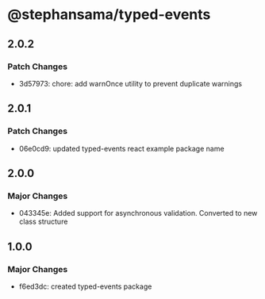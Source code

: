 # @stephansama/typed-events

## 2.0.2

### Patch Changes

- 3d57973: chore: add warnOnce utility to prevent duplicate warnings

## 2.0.1

### Patch Changes

- 06e0cd9: updated typed-events react example package name

## 2.0.0

### Major Changes

- 043345e: Added support for asynchronous validation. Converted to new class structure

## 1.0.0

### Major Changes

- f6ed3dc: created typed-events package
